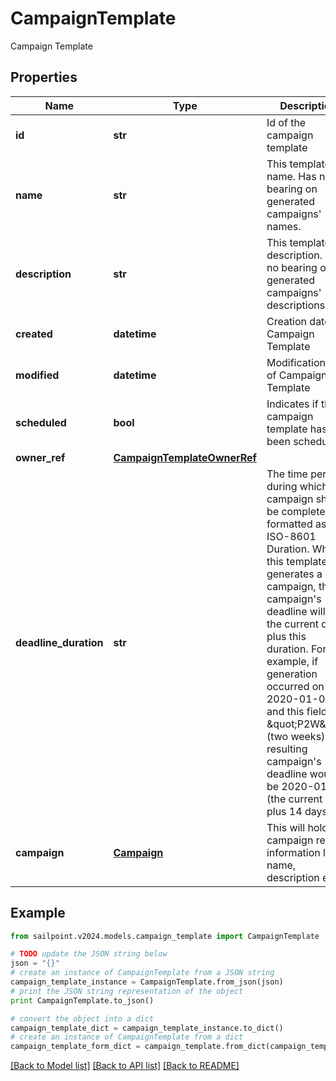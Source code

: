 # CampaignTemplate

Campaign Template

## Properties

Name | Type | Description | Notes
------------ | ------------- | ------------- | -------------
**id** | **str** | Id of the campaign template | [optional] 
**name** | **str** | This template&#39;s name. Has no bearing on generated campaigns&#39; names. | 
**description** | **str** | This template&#39;s description. Has no bearing on generated campaigns&#39; descriptions. | 
**created** | **datetime** | Creation date of Campaign Template | [readonly] 
**modified** | **datetime** | Modification date of Campaign Template | [readonly] 
**scheduled** | **bool** | Indicates if this campaign template has been scheduled. | [optional] [readonly] [default to False]
**owner_ref** | [**CampaignTemplateOwnerRef**](CampaignTemplateOwnerRef.md) |  | [optional] 
**deadline_duration** | **str** | The time period during which the campaign should be completed, formatted as an ISO-8601 Duration. When this template generates a campaign, the campaign&#39;s deadline will be the current date plus this duration. For example, if generation occurred on 2020-01-01 and this field was \&quot;P2W\&quot; (two weeks), the resulting campaign&#39;s deadline would be 2020-01-15 (the current date plus 14 days). | [optional] 
**campaign** | [**Campaign**](.md) | This will hold campaign related information like name, description etc. | 

## Example

```python
from sailpoint.v2024.models.campaign_template import CampaignTemplate

# TODO update the JSON string below
json = "{}"
# create an instance of CampaignTemplate from a JSON string
campaign_template_instance = CampaignTemplate.from_json(json)
# print the JSON string representation of the object
print CampaignTemplate.to_json()

# convert the object into a dict
campaign_template_dict = campaign_template_instance.to_dict()
# create an instance of CampaignTemplate from a dict
campaign_template_form_dict = campaign_template.from_dict(campaign_template_dict)
```
[[Back to Model list]](../README.md#documentation-for-models) [[Back to API list]](../README.md#documentation-for-api-endpoints) [[Back to README]](../README.md)



